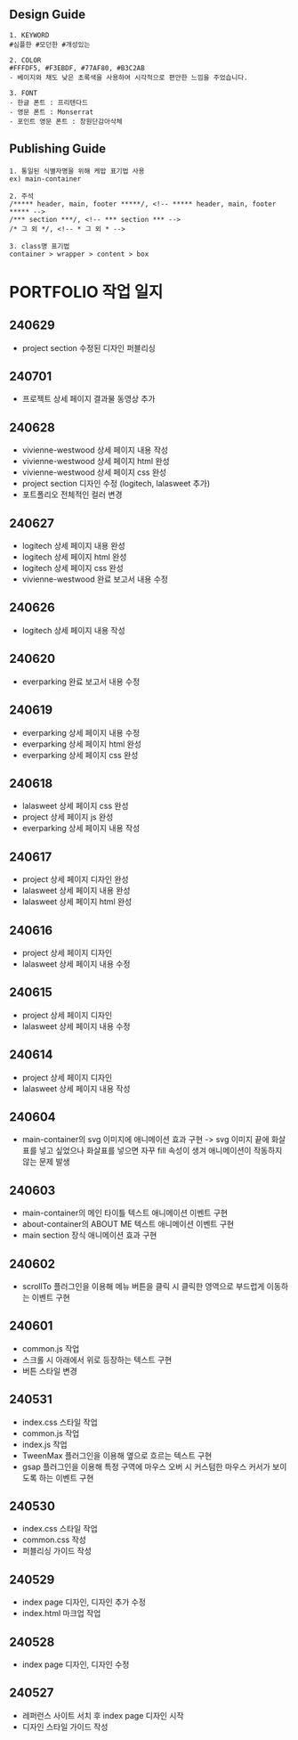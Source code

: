 ## Design Guide
```
1. KEYWORD
#심플한 #모던한 #개성있는

2. COLOR
#FFFDF5, #F3EBDF, #77AF80, #B3C2AB
- 베이지와 채도 낮은 초록색을 사용하여 시각적으로 편안한 느낌을 주었습니다.

3. FONT
- 한글 폰트 : 프리텐다드
- 영문 폰트 : Monserrat
- 포인트 영문 폰트 : 창원단감아삭체
```

## Publishing Guide
```
1. 통일된 식별자명을 위해 케밥 표기법 사용
ex) main-container

2. 주석
/***** header, main, footer *****/, <!-- ***** header, main, footer ***** -->
/*** section ***/, <!-- *** section *** -->
/* 그 외 */, <!-- * 그 외 * -->

3. class명 표기법
container > wrapper > content > box
```
# PORTFOLIO 작업 일지
## 240629
* project section 수정된 디자인 퍼블리싱

## 240701
* 프로젝트 상세 페이지 결과물 동영상 추가

## 240628
* vivienne-westwood 상세 페이지 내용 작성
* vivienne-westwood 상세 페이지 html 완성
* vivienne-westwood 상세 페이지 css 완성
* project section 디자인 수정 (logitech, lalasweet 추가)
* 포트폴리오 전체적인 컬러 변경

## 240627
* logitech 상세 페이지 내용 완성
* logitech 상세 페이지 html 완성
* logitech 상세 페이지 css 완성
* vivienne-westwood 완료 보고서 내용 수정

## 240626
* logitech 상세 페이지 내용 작성

## 240620
* everparking 완료 보고서 내용 수정

## 240619
* everparking 상세 페이지 내용 수정
* everparking 상세 페이지 html 완성
* everparking 상세 페이지 css 완성

## 240618
* lalasweet 상세 페이지 css 완성
* project 상세 페이지 js 완성
* everparking 상세 페이지 내용 작성

## 240617
* project 상세 페이지 디자인 완성
* lalasweet 상세 페이지 내용 완성
* lalasweet 상세 페이지 html 완성

## 240616
* project 상세 페이지 디자인
* lalasweet 상세 페이지 내용 수정

## 240615
* project 상세 페이지 디자인
* lalasweet 상세 페이지 내용 수정

## 240614
* project 상세 페이지 디자인
* lalasweet 상세 페이지 내용 작성

## 240604
* main-container의 svg 이미지에 애니메이션 효과 구현
-> svg 이미지 끝에 화살표를 넣고 싶었으나 화살표를 넣으면 자꾸 fill 속성이 생겨 애니메이션이 작동하지 않는 문제 발생

## 240603
* main-container의 메인 타이틀 텍스트 애니메이션 이벤트 구현
* about-container의 ABOUT ME 텍스트 애니메이션 이벤트 구현
* main section 장식 애니메이션 효과 구현

## 240602
* scrollTo 플러그인을 이용해 메뉴 버튼을 클릭 시 클릭한 영역으로 부드럽게 이동하는 이벤트 구현

## 240601
* common.js 작업
* 스크롤 시 아래에서 위로 등장하는 텍스트 구현
* 버튼 스타일 변경

## 240531
* index.css 스타일 작업
* common.js 작업
* index.js 작업
* TweenMax 플러그인을 이용해 옆으로 흐르는 텍스트 구현
* gsap 플러그인을 이용해 특정 구역에 마우스 오버 시 커스텀한 마우스 커서가 보이도록 하는 이벤트 구현

## 240530
* index.css 스타일 작업
* common.css 작성
* 퍼블리싱 가이드 작성

## 240529
* index page 디자인, 디자인 추가 수정
* index.html 마크업 작업

## 240528
* index page 디자인, 디자인 수정

## 240527
* 레퍼런스 사이트 서치 후 index page 디자인 시작
* 디자인 스타일 가이드 작성
